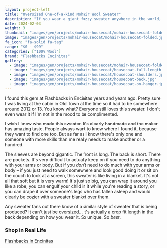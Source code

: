```yaml
---
layout: project-left
title: "Oversized One-of-a-kind Mohair Wool Sweater"
description: "If you wear a giant fuzzy sweater anywhere in the world, you will be complimented."
date: 2024-02-03
weight: 3
thumbnail: "images/gen/projects/mohair-housecoat/mohair-housecoat-folded-tn.jpg"
image: "images/gen/projects/mohair-housecoat/mohair-housecoat-folded.jpg"
fa_icon: "fa-solid fa-tag"
range: "$0 - $99"
categories: ["100% Wool"]
brand: "Flashbacks Encinitas"
gallery:
  - image: "images/gen/projects/mohair-housecoat/mohair-housecoat-folded.jpg"
  - image: "images/gen/projects/mohair-housecoat/housecoat-full-length.jpg"
  - image: "images/gen/projects/mohair-housecoat/housecoat-shoulders.jpg"
  - image: "images/gen/projects/mohair-housecoat/housecoat-back.jpg"
  - image: "images/gen/projects/mohair-housecoat/housecoat-on-hanger.jpg"
---
```


I found this gem at Flashbacks in Encinitas years and years ago. Pretty sure I was living at the cabin in Old Town at the time so it had to be somewhere around 2012 or 13. You know what? Everyone still loves this sweater. I don't even wear it if I'm not in the mood to be complimented. 

I wish I knew who made this sweater. It's clearly handmade and the maker has amazing taste. People always want to know where I found it, because they want to find one too. But as far as I know there's only one and someone with more skills than me really needs to make another or a hundred. 

The sleeves are beyond gigantic. The front is long. The back is short. There are pockets. It's very difficult to actually keep on if you need to do anything with your arms or body. But if you *don't* need to do much with your arms or body – if you just need to walk somewhere and look good doing it or sit on the couch to look at a screen, this sweater is like living in a blanket. It's not all that soft but it is very warm! It's just so big, you can wrap it around you like a robe, you can engulf your child in it while you're reading a story, or you can drape it over someone's legs who has fallen asleep and would clearly be cozier with a sweater blanket over them.

Any sweater fans out there know of a similar style of sweater that is being produced? It can't just be oversized... it's actually a crop fit length in the back depending on how you wear it. So unique. So *best*.

### Shop in Real Life

<i class="fa-solid fa-arrow-right"></i> <a href="https://breedelsordo.com/flashbacks/" target="_blank">Flashbacks in Encinitas</a>
